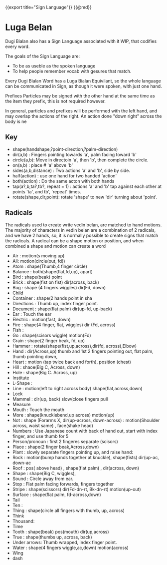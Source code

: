 {{export title="Sign Language"}}
{{@md}}

# Luga Belan


Dugi Bialan also has a Sign Language associated with it WIP, that codifies every word.

The goals of the Sign Language are:

* To be as useble as the spoken language
* To help people remember vocab with gesures that match.

Every Dugi Bialan Word has a Luga Bialan Equivilant, so the whole language can be communicated in Sign, as though it were spoken, with just one hand.

Prefixes Particles may be signed with the other hand at the same time as the item they prefix, this is not required however.

In general, particles and prefixes will be performed with the left hand, and may overlap the actions of the right. An action done "down right" across the body is ne

Key
---

- shape(handshape,?point-direction,?palm-direction) 
- dir(a,b) : Fingers pointing towards 'a', palm facing toward 'b'
- circle(a,b): Move in directoin 'a', then 'b', then complete the circle.
- on(a,b) : place # 'a' above 'b'
- sides(a,b,distance) : Two actions 'a' and 'b', side by side. 
- half(action) : use one hand for two handed 'action'
- both(action) : Do the same acton with both hands
- tap(a?,b,ta?,tb?, repeat = 1) : actions 'a' and 'b' tap against each other at points 'ta', and tb', 'repeat' times.
- rotate(shape,dir,point): rotate 'shape' to new 'dir' turning about 'point'.  

Radicals
-------- 

The radicals used to create write vedin belan, are matched to hand motions.  The majority of characters in vedin belan are a combination of 2 radicals, and we have 2 hands, so, it is normally possible to create signs that match the radicals.
A radical can be a shape motion or position,  and when combined a shape and motion can create a word

- Air : motion(s moving up)
- All: motion(circle(out, fd))
- Atom : shape(Thumb,4 finger circle)
- Balance : both(shape(flat,fd,up), apart)
- Bird : shape(beak) point
- Brick : shape(fist on fist) dir(across, back)
- Bug : shape (4 fingers wiggles) dir(Fd, down)
- Child
- Container : shape(2 hands point in sha
- Directions : Thumb up, index finger point.
- Document : shape(flat palm) dir(up-fd, up-back)  
- Ear : Touch the ear
- Electric : motion(fast, down) 
- Fire : shape(4 finger, flat, wiggles) dir (Fd, across)
- Fish :
- Go : shape(scisors wiggle) motion(Fd)
- Grain : shape(2 finger beak, fd, up)
- Hammer : rotate(shape(fist,up,across),dir(fd, across),Elbow)
- Hand : dir(Across,up) thumb and 1st 2 fingers pointing out, flat palm, thumb pointing down,
- Heart : motion (tap twice back and forth), position (chest)
- Hill : shaoe(Big C, Across, down)
- Hole : shape(Big C. Across, up)
- Institute
- L-Shape : 
- Line : motion(left to right across body) shape(flat,across,down)
- Lock
- Mammel : dir(up, back) slow(close fingers pull 
- Measure
- Mouth : Touch the mouth
- More : shape(knucklebend,up across) motion(up) 
- Not : shape (Forarms X, dir(up-across, down-across) : motion(Shoulder across, waist same) , face(shake head)
- Numbers : Use Japanese count with back of hand out, start with index finger, and use thumb for 5
- Person/pronoun : first 2 fingeres separate (scisors)
- Place : shape(2 finger beak,Across,down)
- Plant : slowly separate fingers pointing up, and raise hand:
- Rock : motion(bump hands together at knuckle), shape(fists) dir(up-ac, down-ac
- Roof : pos( above head) , shape(flat palm) , dir(across, down)
- Shape : shape(Big C, wiggles), 
- Sound : Circle away from ear.
- Stop : Flat palm facing forwards, fingers together
- Stripe : shape(scissors) dir(Fd-dn-rt, Bk-dn-rt) motion(up-out)
- Surface : shape(flat palm, fd-across,down) 
- Tail 
- Ten : 
- Thing : shape(circle all fingers with thumb, up, across)
- Think
- Thousand: 
- Time
- Tooth : shape(beak) pos(mouth) dir(up,across)
- True : shape(thumbs up, across, back)
- Under arrows: Thumb wrapped, index finger point.
- Water : shape(4 fingers wiggle,ac,down)  motion(across)
- Wing
- dash
